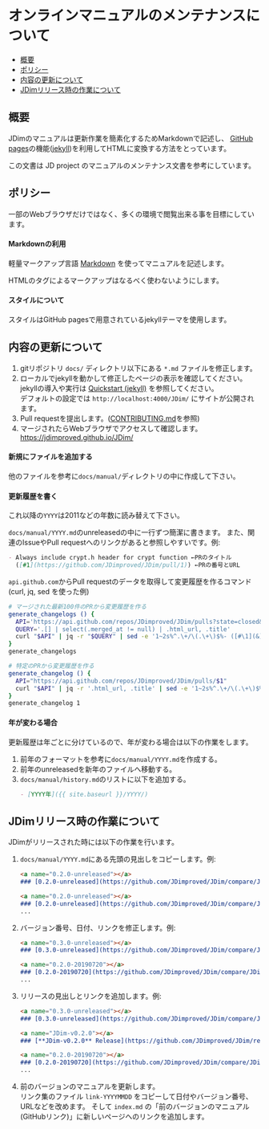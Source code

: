 <!-- SPDX-License-Identifier: FSFAP -->

# オンラインマニュアルのメンテナンスについて

- [概要](#概要)
- [ポリシー](#ポリシー)
- [内容の更新について](#内容の更新について)
- [JDimリリース時の作業について](#jdimリリース時の作業について)


## 概要
JDimのマニュアルは更新作業を簡素化するためMarkdownで記述し、
[GitHub pages][gh-pages]の機能([jekyll][jekyll])を利用してHTMLに変換する方法をとっています。

この文書は JD project のマニュアルのメンテナンス文書を参考にしています。


## ポリシー
一部のWebブラウザだけではなく、多くの環境で閲覧出来る事を目標にしています。

#### Markdownの利用
軽量マークアップ言語 [Markdown][gh-markdown] を使ってマニュアルを記述します。

HTMLのタグによるマークアップはなるべく使わないようにします。

#### スタイルについて
スタイルはGitHub pagesで用意されているjekyllテーマを使用します。


## 内容の更新について
1. gitリポジトリ `docs/` ディレクトリ以下にある `*.md` ファイルを修正します。
2. ローカルでjekyllを動かして修正したページの表示を確認してください。
   jekyllの導入や実行は [Quickstart (jekyll)][jekyll-quickstart] を参照してください。<br>
   デフォルトの設定では `http://localhost:4000/JDim/` にサイトが公開されます。
3. Pull requestを提出します。([CONTRIBUTING.md][contributing]を参照)
4. マージされたらWebブラウザでアクセスして確認します。https://jdimproved.github.io/JDim/

#### 新規にファイルを追加する
他のファイルを参考に`docs/manual/`ディレクトリの中に作成して下さい。

#### 更新履歴を書く
これ以降の`YYYY`は2011などの年数に読み替えて下さい。

`docs/manual/YYYY.md`のunreleasedの中に一行ずつ簡潔に書きます。
また、関連のIssueやPull requestへのリンクがあると参照しやすいです。例:
```markdown
- Always include crypt.h header for crypt function ←PRのタイトル
  ([#1](https://github.com/JDimproved/JDim/pull/1)) ←PRの番号とURL
```

`api.github.com`からPull requestのデータを取得して変更履歴を作るコマンド (curl, jq, sed を使った例)
```sh
# マージされた最新100件のPRから変更履歴を作る
generate_changelogs () {
  API='https://api.github.com/repos/JDimproved/JDim/pulls?state=closed&base=master&per_page=100'
  QUERY='.[] | select(.merged_at != null) | .html_url, .title'
  curl "$API" | jq -r "$QUERY" | sed -e '1~2s%^.\+/\(.\+\)$%- ([#\1](&))%' -e '2~2s/^ */  /'
}
generate_changelogs
```
```sh
# 特定のPRから変更履歴を作る
generate_changelog () {
  API="https://api.github.com/repos/JDimproved/JDim/pulls/$1"
  curl "$API" | jq -r '.html_url, .title' | sed -e '1~2s%^.\+/\(.\+\)$%- ([#\1](&))%' -e '2~2s/^ */  /'
}
generate_changelog 1
```

#### 年が変わる場合
更新履歴は年ごとに分けているので、年が変わる場合は以下の作業をします。

1. 前年のフォーマットを参考に`docs/manual/YYYY.md`を作成する。
2. 前年のunreleasedを新年のファイルへ移動する。
2. `docs/manual/history.md`のリストに以下を追加する。
   ```markdown
   - [YYYY年]({{ site.baseurl }}/YYYY/)
   ```


## JDimリリース時の作業について
JDimがリリースされた時には以下の作業を行います。

1. `docs/manual/YYYY.md`にある先頭の見出しをコピーします。例:
   ```markdown
   <a name="0.2.0-unreleased"></a>
   ### [0.2.0-unreleased](https://github.com/JDimproved/JDim/compare/JDim-v0.1.0...master) (unreleased)

   <a name="0.2.0-unreleased"></a>
   ### [0.2.0-unreleased](https://github.com/JDimproved/JDim/compare/JDim-v0.1.0...master) (unreleased)
   ...
   ```
2. バージョン番号、日付、リンクを修正します。例:
   ```markdown
   <a name="0.3.0-unreleased"></a>
   ### [0.3.0-unreleased](https://github.com/JDimproved/JDim/compare/JDim-v0.2.0...master) (unreleased)

   <a name="0.2.0-20190720"></a>
   ### [0.2.0-20190720](https://github.com/JDimproved/JDim/compare/JDim-v0.1.0...JDim-v0.2.0) (2019-07-20)
   ...
   ```
3. リリースの見出しとリンクを追加します。例:
   ```markdown
   <a name="0.3.0-unreleased"></a>
   ### [0.3.0-unreleased](https://github.com/JDimproved/JDim/compare/JDim-v0.2.0...master) (unreleased)

   <a name="JDim-v0.2.0"></a>
   ### [**JDim-v0.2.0** Release](https://github.com/JDimproved/JDim/releases/tag/JDim-v0.2.0) (2019-07-20)

   <a name="0.2.0-20190720"></a>
   ### [0.2.0-20190720](https://github.com/JDimproved/JDim/compare/JDim-v0.1.0...JDim-v0.2.0) (2019-07-20)
   ...
   ```
4. 前のバージョンのマニュアルを更新します。<br>
   リンク集のファイル `link-YYYYMMDD` をコピーして日付やバージョン番号、URLなどを改めます。
   そして `index.md` の「前のバージョンのマニュアル (GitHubリンク)」に新しいページへのリンクを追加します。


[gh-pages]: https://pages.github.com/
[jekyll]: https://jekyllrb.com/
[gh-markdown]: https://guides.github.com/features/mastering-markdown/
[jekyll-quickstart]: https://jekyllrb.com/docs/
[contributing]: https://github.com/JDimproved/JDim/tree/master/CONTRIBUTING.md
